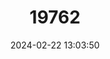 ---
title: "19762"
category: "Rubrisciurus rubriventer"
draft: false
date: 2024-02-22 13:03:50
languages:
  English: ["Sulawesi Giant Squirrel"]
---